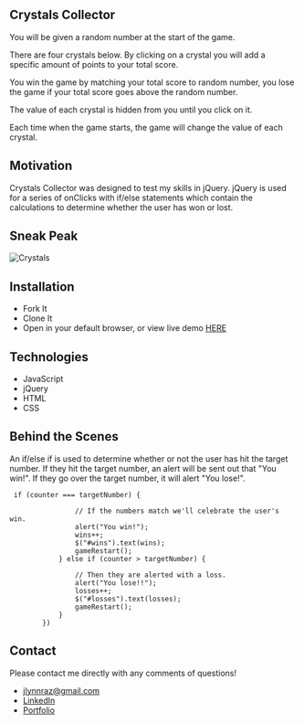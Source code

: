 ## Crystals Collector
You will be given a random number at the start of the game.

There are four crystals below. By clicking on a crystal you will add a specific amount of points to your total score.

You win the game by matching your total score to random number, you lose the game if your total score goes above the random number.

The value of each crystal is hidden from you until you click on it.

Each time when the game starts, the game will change the value of each crystal.

## Motivation
Crystals Collector was designed to test my skills in jQuery. jQuery is used for a series of onClicks with if/else statements which contain the calculations to determine whether the user has won or lost.
  
## Sneak Peak
![Crystals](https://user-images.githubusercontent.com/53287044/74378972-204b4300-4da4-11ea-8eb8-c61613af18bd.jpg)

## Installation
* Fork It
* Clone It
* Open in your default browser, or view live demo [HERE](https://jlynnraz.github.io/Crystals-Collector/) 

## Technologies
* JavaScript 
* jQuery 
* HTML 
* CSS 

## Behind the Scenes
An if/else if is used to determine whether or not the user has hit the target number. If they hit the target number, an alert will be sent out that "You win!". If they go over the target number, it will alert "You lose!".
~~~
 if (counter === targetNumber) {

                // If the numbers match we'll celebrate the user's win.
                alert("You win!");
                wins++;
                $("#wins").text(wins);
                gameRestart();
            } else if (counter > targetNumber) {

                // Then they are alerted with a loss.
                alert("You lose!!");
                losses++;
                $("#losses").text(losses);
                gameRestart();
            }
        })
~~~

## Contact
Please contact me directly with any comments of questions!
* jlynnraz@gmail.com
* [LinkedIn](https://www.linkedin.com/in/jaimee-razee/)
* [Portfolio](https://jlynnraz.github.io/Portfolio2/)

